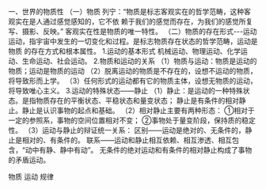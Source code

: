 一、世界的物质性
（一）物质 
列宁：“物质是标志客观实在的哲学范畴，这种客观实在是人通过感觉感知的，它不依
赖于我们的感觉而存在，为我们的感觉所复写、摄影、反映。”
客观实在性是物质的唯一特性。
（二）物质的存在形式---运动 
运动，指宇宙中发生的一切变化和过程。是标志物质存在状态的哲学范畴，运动是物质
的存在方式和根本属性。
1.运动的基本形式 
机械运动、物理运动、化学运动、生命运动、社会运动。
2.物质和运动的关系 
（1）物质与运动：物质是运动的物质；运动是物质的运动
（2）脱离运动的物质是不存在的，设想不运动的物质，将导致形而上学。
（3）任何形式的运动都有它的物质主体，设想无物质的运动，将导致唯心主义。
3.运动的特殊状态——静止 
（1）静止：是运动的一种特殊状态。是指物质存在的平衡状态、平稳状态和量变状态；
静止是有条件的相对静止。静止是认识事物的起点和基础。
（2）相对静止主要有两种形态：
①相对于一定的参照系，事物的空间位置相对不变；
②事物处于量变阶段，保持质的稳定性。
（3）运动与静止的辩证统一关系：
区别——运动是绝对的、无条件的，静止是相对的、有条件的。
联系——运动和静止相互依赖、相互渗透、相互包含，“动中有静、静中有动”。
无条件的绝对运动和有条件的相对静止构成了事物的矛盾运动。




物质 运动 规律